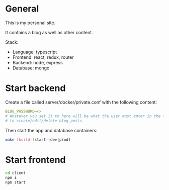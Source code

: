 # General

This is my personal site.

It contains a blog as well as other content.

Stack:
* Language: typescript
* Frontend: react, redux, router
* Backend: node, express
* Database: mongo

# Start backend

Create a file called server/docker/private.conf with the following content:
```yml
BLOG_PASSWORD=<>
# Whatever you set it to here will be what the user must enter in the frontend
# to create/edit/delete blog posts.
```

Then start the app and database containers:
```bash
make [build-]start-[dev|prod]
```

# Start frontend

```bash
cd client
npm i
npm start
```
